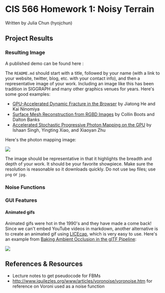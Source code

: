 CIS 566 Homework 1: Noisy Terrain
=====================================

Written by Julia Chun (hyojchun)

Project Results
----------------
### Resulting Image

A published demo can be found here : 

The `README.md` should start with a title, followed by your name (with a link to your website, twitter, blog, etc. with your contact info), and then a representative image of your work.  Including an image like this has been tradition in SIGGRAPH and many other graphics venues for years.  Here's some good examples:

   * [GPU-Accelerated Dynamic Fracture in the Browser](https://github.com/kainino0x/cis565final) by Jiatong He and Kai Ninomiya
   * [Surface Mesh Reconstruction from RGBD Images](https://github.com/cboots/RGBD-to-Mesh) by Collin Boots and Dalton Banks
   * [Accelerated Stochastic Progressive Photon Mapping on the GPU](https://github.com/ishaan13/PhotonMapper) by Ishaan Singh, Yingting Xiao, and Xiaoyan Zhu
   
Here's the photon mapping image:

![](Figures/photonmapping.png)

The image should be representative in that it highlights the breadth and depth of your work.  It should be your favorite showpiece.  Make sure the resolution is reasonable so it downloads quickly.  Do not use `bmp` files; use `png` or `jpg`.

### Noise Functions

### GUI Features

#### Animated gifs

Animated gifs were hot in the 1990's and they have made a come back!  Since we can't embed YouTube videos in markdown, another alternative is to create an animated gif using [LICEcap](http://www.cockos.com/licecap/), which is very easy to use.  Here's an example from [Baking Ambient Occlusion in the glTF Pipeline](http://cesiumjs.org/2016/08/08/ambient-occlusion/):

![](http://cesiumjs.org/images/blogs/IntroducingAmbientOcclusion/day-and-night.gif)



References & Resources
----------------------

* Lecture notes to get pseudocode for FBMs
* http://www.iquilezles.org/www/articles/voronoise/voronoise.htm for reference on Voroni used as a noise function

